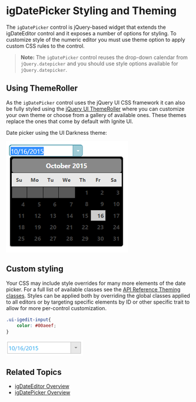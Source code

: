 ﻿<!--
|metadata|
{
    "fileName": "igdatepicker-styling-and-theming",
    "controlName": "igDatePicker",
    "tags": ["Styling","Theming"]
}
|metadata|
-->

# igDatePicker Styling and Theming


The `igDatePicker` control is jQuery-based widget that extends the igDateEditor control and it exposes a number of options for styling. To customize style of the numeric editor you must use theme option to apply custom CSS rules to the control.

> **Note:** The `igDatePicker` control reuses the drop-down calendar from `jQuery.datepicker` and you should use style options available for `jQuery.datepicker`.

## Using ThemeRoller

As the `igDatePicker` control uses the jQuery UI CSS framework it can also be fully styled using the [jQuery UI ThemeRoller](http://jqueryui.com/themeroller/) where you can customize your own theme or choose from a gallery of available ones. These themes replace the ones that come by default with Ignite UI.

Date picker using the UI Darkness theme:


![](images/igDatePicker_themeroller.png)

## Custom styling

Your CSS may include style overrides for many more elements of the date picker. For a full list of available classes see the [API Reference Theming classes](%%jQueryApiUrl%%/ui.igDateEditor#theming). Styles can be applied both by overriding the global classes applied to all editors or by targeting specific elements by ID or other specific trait to allow for more per-control customization.

```css
.ui-igedit-input{
	color: #00aeef;
}
```

![](images/igDatePicker_custom_style.png)

## Related Topics

-   [igDateEditor Overview](igDateEditor-Overview.html)
-   [igDatePicker Overview](igDatePicker-Overview.html)
